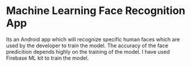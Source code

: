 # Machine Learning Face Recognition App
Its an Android app which will recognize specific human faces which are used by the developer to train the model.
The accuracy of the face predicition depends highly on the training of the model. I have used Firebase ML kit to train the model.
